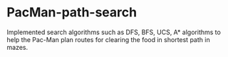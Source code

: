 # PacMan-path-search

Implemented search algorithms such as DFS, BFS, UCS, A* algorithms to help the Pac-Man plan routes for clearing the food in shortest path in mazes.
